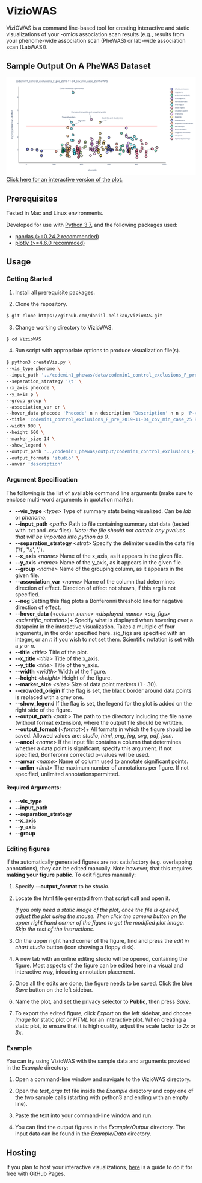# VizioWAS
ViziOWAS is a command line-based tool for creating interactive and static visualizations of your -omics association scan results (e.g., results from your phenome-wide association scan (PheWAS) or lab-wide association scan (LabWAS)).

## Sample Output On A PheWAS Dataset
![Sample Output Image](https://github.com/daniil-belikau/VizioWAS/blob/sample_image/codemin1_control_exclusions_F_pre_2019-11-04_cov_min_case_25.png?raw=true)
[Click here for an interactive version of the plot.](https://dennislabvisualizations.github.io/codemin1_control_exclusions_F_pre_2019-11-04_cov_min_case_25/)

## Prerequisites
Tested in Mac and Linux environments.

Developed for use with [Python 3.7](https://www.python.org/), and the following packages used:
* [pandas (*>*=0.24.2 recommended)](http://pandas.pydata.org/)
* [plotly (*>*=4.6.0 recommded)](https://plot.ly/python/)

## Usage

### Getting Started

1) Install all prerequisite packages.

2) Clone the repository.
```bash
$ git clone https://github.com/daniil-belikau/VizioWAS.git
```

3) Change working directory to VizioWAS.
```bash
$ cd VizioWAS
```

4) Run script with appropriate options to produce visualization file(s).
```bash
$ python3 createViz.py \
--vis_type phenome \
--input_path '../codemin1_phewas/data/codemin1_control_exclusions_F_pre_2019-11-04_cov_min_case_25.txt' \
--separation_strategy '\t' \
--x_axis phecode \
--y_axis p \
--group group \
--association_var or \
--hover_data phecode 'Phecode' n n description 'Description' n n p 'P-value' 3 y lci "Lower Confidence Interval" 3 n uci "Upper Confidence Interval" 3 n or "Odds Ratio" 3 n \
--title 'codemin1_control_exclusions_F_pre_2019-11-04_cov_min_case_25 PheWAS' \
--width 900 \
--height 600 \
--marker_size 14 \
--show_legend \
--output_path '../codemin1_phewas/output/codemin1_control_exclusions_F_pre_2019-11-04_cov_min_case_25' \
--output_formats 'studio' \
--anvar 'description'
```

### Argument Specification

The following is the list of available command line arguments (make sure to enclose multi-word arguments in quotation marks):
* **--vis_type** *<*type*>* Type of summary stats being visualized. Can be *lab* or *phenome*.
* **--input_path** *<*path*>* Path to file containing summary stat data (tested with .txt and .csv files). *Note: the file should not contain any pvalues that will be imported into python as 0.*
* **--separation_strategy** *<*strat*>* Specify the delimiter used in the data file ('\t', '\s', ',').
* **--x_axis** *<*name*>* Name of the x_axis, as it appears in the given file.
* **--y_axis** *<*name*>* Name of the y_axis, as it appears in the given file.
* **--group** *<*name*>* Name of the grouping column, as it appears in the given file.
* **--association_var** *<*name*>* Name of the column that determines direction of effect. Direction of effect not shown, if this arg is not specified.
* **--neg** Setting this flag plots a Bonferonni threshold line for negative direction of effect.
* **--hover_data** (*<*column_name*>* *<*displayed_name*>* *<*sig_figs*>* *<*scientific_notation*>*)+ Specify what is displayed when hovering over a datapoint in the interactive visualization. Takes a multiple of four arguments, in the order specified here. sig_figs are specified with an integer, or an *n* if you wish to not set them. Scientific notation is set with a *y* or *n*.
* **--title** *<*title*>* Title of the plot.
* **--x_title** *<*title*>* Title of the x_axis.
* **--y_title** *<*title*>* Title of the y_axis.
* **--width** *<*width*>* Width of the figure.
* **--height** *<*height*>* Height of the figure.
* **--marker_size** *<*size*>* Size of data point markers (1 - 30).
* **--crowded_origin** If the flag is set, the black border around data points is replaced with a grey one.
* **--show_legend** If the flag is set, the legend for the plot is added on the right side of the figure.
* **--output_path** *<*path*>* The path to the directory including the file name (without format extension), where the output file should be wrtitten.
* **--output_format** (*<*format*>*)+ All formats in which the figure should be saved. Allowed values are: *studio*, *html*, *png*, *jpg*, *svg*, *pdf*, *json*.
* **--ancol** *<*name*>* If the input file contains a column that determines whether a data point is significant, specify this argument. If not specified, Bonferonni corrected p-values will be used.
* **--anvar** *<*name*>* Name of column used to annotate significant points.
* **--anlim** *<*limit*>* The maximum number of annotations per figure. If not specified, unlimited annotationspermitted.

#### Required Arguments:

* **--vis_type**
* **--input_path**
* **--separation_strategy**
* **--x_axis**
* **--y_axis**
* **--group**

### Editing figures

If the automatically generated figures are not satisfactory (e.g. overlapping annotations), they can be edited manually. Note however, that this requires **making your figure public**. To edit figures manually:

1) Specify **--output_format** to be *studio*.

2) Locate the html file generated from that script call and open it.
   
   *If you only need a static image of the plot, once the file is opened, adjust the plot using the mouse. Then click the camera button on the upper right hand corner of the figure to get the modified plot image. Skip the rest of the instructions.*

3) On the upper right hand corner of the figure, find and press the *edit in chart studio* button (icon showing a floppy disk).

4) A new tab with an online editing studio will be opened, containing the figure. Most aspects of the figure can be edited here in a visual and interactive way, inlcuding annotation placement.

5) Once all the edits are done, the figure needs to be saved. Click the blue *Save* button on the left sidebar.

6) Name the plot, and set the privacy selector to **Public**, then press *Save*.

7) To export the edited figure, click *Export* on the left sidebar, and choose *Image* for static plot or *HTML* for an interactive plot. When creating a static plot, to ensure that it is high quality, adjust the scale factor to *2x* or *3x*.

### Example

You can try using VizioWAS with the sample data and arguments provided in the *Example* directory:

1) Open a command-line window and navigate to the VizioWAS directory.

2) Open the *test_args.txt* file inside the *Example* directory and copy one of the two sample calls (starting with python3 and ending with an empty line).

3) Paste the text into your command-line window and run.

4) You can find the output figures in the *Example/Output* directory. The input data can be found in the *Example/Data* directory.

## Hosting

If you plan to host your interactive visualizations, [here](https://github.com/daniil-belikau/VizioWAS/blob/master/GHP%20Visualization%20Hosting%20Tutorial.pdf) is a guide to do it for free with GitHub Pages.

